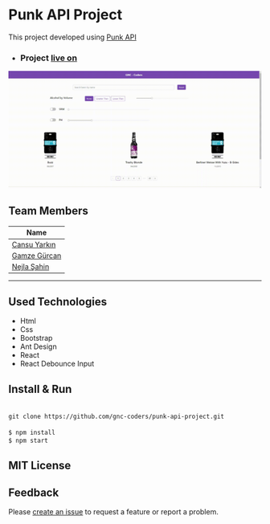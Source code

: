 # Punk API Project

This project developed using [Punk API](https://punkapi.com/documentation/v2)


- ### Project [live on](url)

![Output](./docs/output.gif)

## Team Members

| Name                                               |
| -------------------------------------------------- |
| [Cansu Yarkın](https://github.com/cansuyarkin)     |
| [Gamze Gürcan](https://github.com/gamzegurcan)     |
| [Nejla Şahin](https://github.com/nejlasahin)       |

----

## Used Technologies

- Html
- Css
- Bootstrap
- Ant Design
- React
- React Debounce Input

## Install & Run

```ssh

git clone https://github.com/gnc-coders/punk-api-project.git

$ npm install
$ npm start

```

## MIT License

## Feedback

Please [create an issue](https://github.com/gnc-coders/punk-api-project/issues/new) to request a feature or report a problem.
